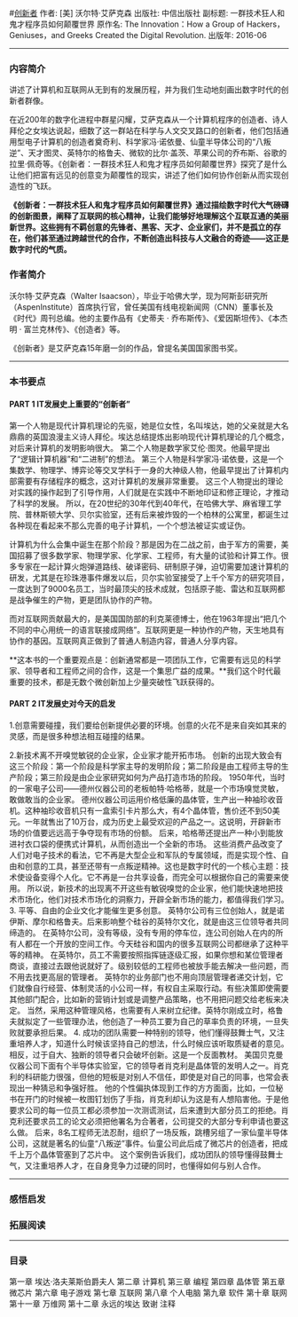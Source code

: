 #[创新者](https://book.douban.com/subject/26823787/)
作者:  [美] 沃尔特·艾萨克森
出版社: 中信出版社
副标题: 一群技术狂人和鬼才程序员如何颠覆世界
原作名: The Innovation：How a Group of Hackers，Geniuses，and Greeks Created the Digital Revolution.
出版年: 2016-06
***
### 内容简介 
讲述了计算机和互联网从无到有的发展历程，并为我们生动地刻画出数字时代的创新者群像。

在近200年的数字化进程中群星闪耀，艾萨克森从一个计算机程序的创造者、诗人拜伦之女埃达说起，细数了这一群站在科学与人文交叉路口的创新者，他们包括通用型电子计算机的创造者奠奇利、科学家冯·诺依曼、仙童半导体公司的“八叛逆”、天才图灵、英特尔的格鲁夫、微软的比尔·盖茨、苹果公司的乔布斯、谷歌的拉里·佩奇等。《创新者：一群技术狂人和鬼才程序员如何颠覆世界》探究了是什么让他们把富有远见的创意变为颠覆性的现实，讲述了他们如何协作创新从而实现创造性的飞跃。

**《创新者：一群技术狂人和鬼才程序员如何颠覆世界》通过描绘数字时代大气磅礴的创新图景，阐释了互联网的核心精神，让我们能够好地理解这个互联互通的美丽新世界。这些拥有不羁创意的先锋者、黑客、天才、企业家们，并不是孤立的存在，他们甚至通过跨越世代的合作，不断创造出科技与人文融合的奇迹——这正是数字时代的气质。**

### 作者简介 
沃尔特·艾萨克森（Walter Isaacson），毕业于哈佛大学，现为阿斯彭研究所（AspenInstitute）首席执行官，曾任美国有线电视新闻网（CNN）董事长及《时代》周刊总编。他的主要作品有《史蒂夫 · 乔布斯传》、《爱因斯坦传》、《本杰明 · 富兰克林传》、《创造者》等。

《创新者》是艾萨克森15年磨一剑的作品，曾提名美国国家图书奖。

***
### 本书要点
#### PART 1  IT发展史上重要的“创新者”
第一个人物是现代计算机理论的先驱，她是位女性，名叫埃达，她的父亲就是大名鼎鼎的英国浪漫主义诗人拜伦。埃达总结提炼出影响现代计算机理论的几个概念，对后来计算机的发明影响很大。
第二个人物是数学家艾伦·图灵。他最早提出了“逻辑计算机器”和“二进制”的想法。
第三个人物是科学家冯·诺依曼，这是一个集数学、物理学、博弈论等交叉学科于一身的大神级人物，他最早提出了计算机内部需要有存储程序的概念，这对计算机的发展非常重要。
这三个人物提出的理论对实践的操作起到了引导作用，人们就是在实践中不断地印证和修正理论，才推动了科学的发展。
所以，在20世纪的30年代到40年代，在哈佛大学、麻省理工学院、普林斯顿大学、贝尔实验室，还有后来被炸毁的一个柏林的公寓里，都诞生过各种现在看起来不那么完善的电子计算机，一个个想法被证实或证伪。

计算机为什么会集中诞生在那个阶段？那是因为在二战之前，由于军方的需要，美国招募了很多数学家、物理学家、化学家、工程师，有大量的试验和计算工作。很多专家在一起计算火炮弹道路线、破译密码、研制原子弹，迫切需要加速计算机的研发，尤其是在珍珠港事件爆发以后，贝尔实验室接受了上千个军方的研究项目，一度达到了9000名员工，当时最顶尖的技术成就，包括原子能、雷达和互联网都是战争催生的产物，更是团队协作的产物。

而对互联网贡献最大的，是美国国防部的利克莱德博士，他在1963年提出“把几个不同的中心用统一的语言联接成网络”。互联网更是一种协作的产物，天生地具有协作的基因。互联网真正做到了普通人制造内容，普通人分享内容。

**这本书的一个重要观点是：创新通常都是一项团队工作，它需要有远见的科学家、领导者和工程师之间的合作，这是一个集思广益的成果。**我们这个时代最重要的技术，都是无数个微创新加上少量突破性飞跃获得的。

#### PART 2  IT发展史对今天的启发
1.创意需要碰撞，我们要给创新提供必要的环境。创意的火花不是来自突如其来的灵感，而是很多种想法相互碰撞的结果。 

2.新技术离不开嗅觉敏锐的企业家，企业家才能开拓市场。 
创新的出现大致会有这三个阶段：第一个阶段是科学家主导的发明阶段；第二阶段是由工程师主导的生产阶段；第三阶段是由企业家研究如何为产品打造市场的阶段。 
1950年代，当时的一家电子公司——德州仪器公司的老板帕特·哈格蒂，就是一个市场嗅觉灵敏，敢做敢当的企业家。
德州仪器公司运用价格低廉的晶体管，生产出一种袖珍收音机。这种袖珍收音机只有一盒索引卡片那么大，有4个晶体管，售价还不到50美元。一年就售出了10万台，成为历史上最受欢迎的产品之一。这说明，开辟新市场的价值要远远高于争夺现有市场的份额。 
后来，哈格蒂还提出产一种小到能放进衬衣口袋的便携式计算机，从而创造出一个全新的市场。 
这些消费产品改变了人们对电子技术的看法，它不再是大型企业和军队的专属领域，而是实现个性、自由和创意的工具，甚至还带有一点叛逆精神。这也是数字时代的一个核心主题：技术使设备变得个人化。它不再是一台共享设备，而完全可以根据你自己的需要来使用。
所以说，新技术的出现离不开这些有敏锐嗅觉的企业家，他们能快速地把技术市场化，他们对技术市场化的洞察力，开辟全新市场的能力，都值得我们学习。
3. 平等、自由的企业文化才能催生更多创意。 
英特尔公司有三位创始人，就是诺伊斯、摩尔和格鲁夫。后来影响整个硅谷的英特尔文化，就是由这三位领导者共同缔造的。
在英特尔公司，没有等级，没有专用的停车位，连公司创始人在内的所有人都在一个开放的空间工作。今天硅谷和国内的很多互联网公司都继承了这种平等的精神。 
在英特尔，员工不需要按照指挥链逐级汇报，如果你想和某位管理者商谈，直接过去跟他说就好了。级别较低的工程师也被放手能去解决一些问题，而不用去找更高层的管理者。 
英特尔的业务部门也不用向顶层管理者递交计划，它们就像自行经营、体制灵活的小公司一样，有权自主采取行动。有些决策即使需要其他部门配合，比如新的营销计划或是调整产品策略，也不用把问题交给老板来决定。
当然，采用这种管理风格，也需要有人来树立纪律。英特尔刚成立时，格鲁夫就拟定了一些管理办法，他创造了一种员工要为自己的草率负责的环境，一旦失败就要承担后果。 
4. 成功的团队需要一种特别的领导，他们懂得鼓舞士气，又注重培养人才，知道什么时候该坚持自己的想法，什么时候应该听取质疑者的意见。
相反，过于自大、独断的领导者只会破坏创新。这是一个反面教材。 
美国贝克曼仪器公司下面有个半导体实验室，它的领导者肖克利是晶体管的发明人之一。肖克利的科研能力很强，但他的短板是对别人不信任，即使是对自己的同事，也常会表现出一种猜忌和争强好胜。 
他的个性偏执体现到工作的方方面面，比如，一位秘书在开门的时候被一枚图钉划伤了手指，肖克利却认为这是有人想陷害他。于是他要求公司的每一位员工都必须参加一次测谎测试，后来遭到大部分员工的拒绝。肖克利还要求员工的论文必须把他署名为合著者，公司提交的大部分专利申请也要这么做。 
后来，8名工程师无法忍耐，组织了一场反叛，跳槽另组了一家仙童半导体公司，这就是著名的仙童“八叛逆”事件。仙童公司此后成了微芯片的创造者，把成千上万个晶体管塞到了芯片中。
这个案例告诉我们，成功团队的领导懂得鼓舞士气，又注重培养人才，在自身竞争力过硬的同时，也懂得如何与别人合作。

***
### 感悟启发
### 拓展阅读
***
### 目录
第一章 埃达·洛夫莱斯伯爵夫人
第二章 计算机
第三章 编程
第四章 晶体管
第五章 微芯片
第六章 电子游戏
第七章 互联网
第八章 个人电脑
第九章 软件
第十章 联网
第十一章 万维网
第十二章 永远的埃达
致谢
注释
